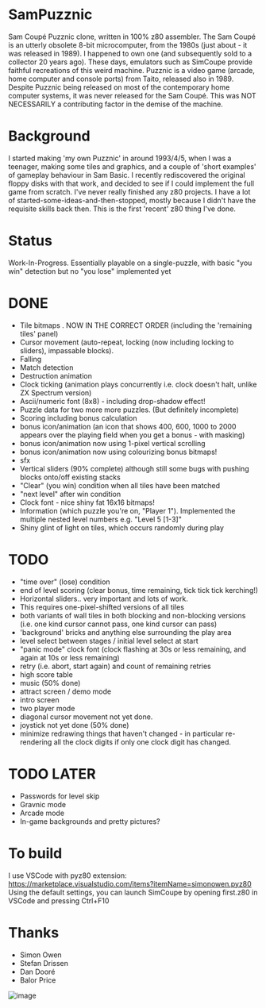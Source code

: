 # SamPuzznic
Sam Coupé Puzznic clone, written in 100% z80 assembler.
The Sam Coupé is an utterly obsolete 8-bit microcomputer, from the 1980s (just about - it was released in 1989).  I happened to own one (and subsequently sold to a collector 20 years ago).
These days, emulators such as SimCoupe provide faithful recreations of this weird machine.
Puzznic is a video game (arcade, home computer and console ports) from Taito, released also in 1989.
Despite Puzznic being released on most of the contemporary home computer systems, it was never released for the Sam Coupé.
This was NOT NECESSARILY a contributing factor in the demise of the machine.


# Background
I started making 'my own Puzznic' in around 1993/4/5, when I was a teenager, making some tiles and graphics,
and a couple of 'short examples' of gameplay behaviour in Sam Basic.
I recently rediscovered the original floppy disks with that work, and decided to see
if I could implement the full game from scratch.
I've never really finished any z80 projects.  I have a lot of started-some-ideas-and-then-stopped,
mostly because I didn't have the requisite skills back then. This is the first 'recent' z80 thing
I've done.

# Status
Work-In-Progress.  Essentially playable on a single-puzzle, with basic "you win" detection but no "you lose" implemented yet

# DONE
* Tile bitmaps .  NOW IN THE CORRECT ORDER (including the 'remaining tiles' panel)
* Cursor movement (auto-repeat, locking (now including locking to sliders), impassable blocks).
* Falling
* Match detection
* Destruction animation
* Clock ticking (animation plays concurrently i.e. clock doesn't halt, unlike ZX Spectrum version)
* Ascii/numeric font (8x8) - including drop-shadow effect!
* Puzzle data for two more more puzzles. (But definitely incomplete)
* Scoring including bonus calculation
* bonus icon/animation  (an icon that shows 400, 600, 1000 to 2000 appears over the playing field when you get a bonus - with masking)
* bonus icon/animation now using 1-pixel vertical scrolling
* bonus icon/animation now using colourizing bonus bitmaps!
* sfx
* Vertical sliders (90% complete) although still some bugs with pushing blocks onto/off existing stacks
* "Clear" (you win) condition when all tiles have been matched
* "next level" after win condition
* Clock font - nice shiny fat 16x16 bitmaps!
* Information (which puzzle you're on, "Player 1"). Implemented the multiple nested level numbers e.g. "Level 5 [1-3]"
* Shiny glint of light on tiles, which occurs randomly during play


# TODO
*  "time over" (lose) condition
*  end of level scoring (clear bonus, time remaining, tick tick tick kerching!)
*  Horizontal sliders.. very important and lots of work.
*  This requires one-pixel-shifted versions of all tiles
*  both variants of wall tiles in both blocking and non-blocking versions (i.e. one kind cursor cannot pass, one kind cursor can pass)
*  'background' bricks and anything else surrounding the play area
*  level select between stages / initial level select at start
*  "panic mode" clock font (clock flashing at 30s or less remaining, and again at 10s or less remaining)
*  retry (i.e. abort, start again) and count of remaining retries
*  high score table
*  music (50% done)
*  attract screen / demo mode
*  intro screen
*  two player mode
*  diagonal cursor movement not yet done.
*  joystick not yet done (50% done)
*  minimize redrawing things that haven't changed - in particular re-rendering all the clock digits if only one clock digit has changed.

# TODO LATER
*  Passwords for level skip
*  Gravnic mode
*  Arcade mode
*  In-game backgrounds and pretty pictures?

# To build
I use VSCode with pyz80 extension: https://marketplace.visualstudio.com/items?itemName=simonowen.pyz80
Using the default settings, you can launch SimCoupe by opening first.z80 in VSCode and pressing Ctrl+F10 

# Thanks
* Simon Owen
* Stefan Drissen
* Dan Dooré
* Balor Price


![image](https://user-images.githubusercontent.com/4968348/111890000-75ad4700-89dd-11eb-8756-2f983a51744f.png)

